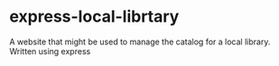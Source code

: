# express-local-librtary
A website that might be used to manage the catalog for a local library. Written using express
